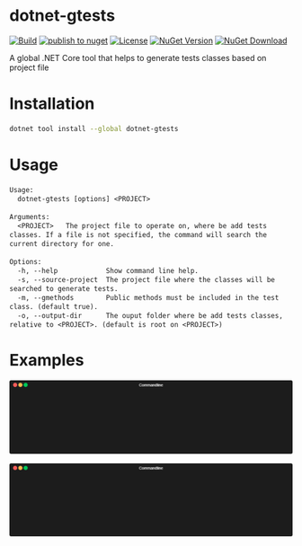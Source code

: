 # dotnet-gtests
[![Build](https://github.com/ramosisw/dotnet-gtests/actions/workflows/build.yml/badge.svg)](https://github.com/ramosisw/dotnet-gtests/actions/workflows/build.yml)
[![publish to nuget](https://github.com/ramosisw/dotnet-gtests/actions/workflows/publish.yml/badge.svg)](https://github.com/ramosisw/dotnet-gtests/actions/workflows/publish.yml)
[![License](https://img.shields.io/badge/License-MIT-blue.svg?style=flat-square&logo=read-the-docs)](https://github.com/ramosisw/dotnet-gtests/blob/master/LICENSE)
[![NuGet Version](https://img.shields.io/nuget/v/dotnet-gtests.svg?style=flat-square&logo=nuget)](https://www.nuget.org/packages/dotnet-gtests/)
[![NuGet Download](https://img.shields.io/nuget/dt/dotnet-gtests.svg?style=flat-square&logo=nuget)](https://www.nuget.org/packages/dotnet-gtests/)

A global .NET Core tool that helps to generate tests classes based on project file 

# Installation
```sh
dotnet tool install --global dotnet-gtests
```

# Usage

```
Usage:
  dotnet-gtests [options] <PROJECT>
  
Arguments:
  <PROJECT>   The project file to operate on, where be add tests classes. If a file is not specified, the command will search the current directory for one.

Options:
  -h, --help            Show command line help.
  -s, --source-project  The project file where the classes will be searched to generate tests.
  -m, --gmethods        Public methods must be included in the test class. (default true).
  -o, --output-dir      The ouput folder where be add tests classes, relative to <PROJECT>. (default is root on <PROJECT>)
```


# Examples

<p align="center"><img src="/img/dotnet-gtests.gif?raw=true"/></p>

<p align="center"><img src="/img/dotnet-gtests-already-exists.gif?raw=true"/></p>
